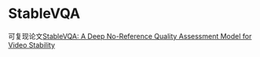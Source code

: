 # StableVQA

可复现论文[StableVQA: A Deep No-Reference Quality Assessment Model for Video Stability](https://arxiv.org/abs/2308.04904)
